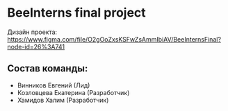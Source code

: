 # BeeInterns final project
Дизайн проекта: <br>
https://www.figma.com/file/O2gOoZxsKSFwZsAmmIbiAV/BeeInternsFinal?node-id=26%3A741 

## Состав команды:
* Винников Евгений (Лид)
* Козловцева Екатерина (Разработчик)
* Хамидов Халим (Разработчик)
